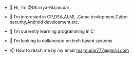 - 👋 Hi, I’m @Dhairya-Majmudar
- 👀 I’m interested in CP,DSA,AI,ML
,Game devlopment,Cyber security,Android development,etc.


- 🌱 I’m currently learning programming in C
- 💞️ I’m looking to collaborate on tech based systems 
- 📫 How to reach me by my email majmudar777@gmail.com

<!---
Dhairya-Majmudar/Dhairya-Majmudar is a ✨ special ✨ repository because its `README.md` (this file) appears on your GitHub profile.
You can click the Preview link to take a look at your changes.
--->
